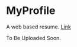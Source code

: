 # MyProfile
A web based resume.
[Link](https://krishna1811.github.io/MyProfile)

To Be Uploaded Soon.
